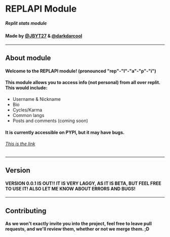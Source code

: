 # REPLAPI Module
##### Replit stats module
#### Made by [@JBYT27](github.com/JBYT27) & [@darkdarcool](github.com/darkdarcool)

--- 

## About module
#### Welcome to the REPLAPI module! (pronounced "rep"-"l"-"a"-"p"-"i")

#### This module allows you to access info (not personal) from all over replit. This would include:
+ Username & Nickname
+ Bio
+ Cycles/Karma
+ Common langs
+ Posts and comments (coming soon)

#### It is currently accessible on PYPI, but it may have bugs. 
###### [This is the link](https://pypi.org/project/REPLAPI/)

--- 

## Version
#### VERSION 0.0.1 IS OUT!! IT IS VERY LAGGY, AS IT IS BETA, BUT FEEL FREE TO USE IT! ALSO LET ME KNOW ABOUT ERRORS AND BUGS! 

--- 

## Contributing
#### As we won't exactly invite you into the project, feel free to leave pull requests, and we'll review them, whether or not we merge them. ;D
